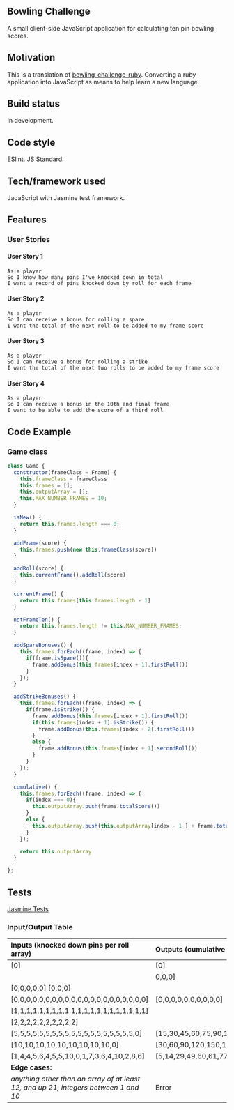 ## Bowling Challenge
A small client-side JavaScript application for calculating ten pin bowling scores.

## Motivation
This is a translation of [bowling-challenge-ruby](https://github.com/chriswhitehouse/bowling-challenge-ruby). Converting a ruby application into JavaScript as means to help learn a new language.

## Build status
In development.

## Code style
ESlint. JS Standard.


## Tech/framework used
JacaScript with Jasmine test framework.

## Features
### User Stories
#### User Story 1
```
As a player
So I know how many pins I've knocked down in total
I want a record of pins knocked down by roll for each frame
```
#### User Story 2
```
As a player
So I can receive a bonus for rolling a spare
I want the total of the next roll to be added to my frame score
```
#### User Story 3
```
As a player
So I can receive a bonus for rolling a strike
I want the total of the next two rolls to be added to my frame score
```
#### User Story 4
```
As a player
So I can receive a bonus in the 10th and final frame
I want to be able to add the score of a third roll
```
## Code Example
### Game class
``` js
class Game {
  constructor(frameClass = Frame) {
    this.frameClass = frameClass
    this.frames = [];
    this.outputArray = [];
    this.MAX_NUMBER_FRAMES = 10;
  }

  isNew() {
    return this.frames.length === 0;
  }

  addFrame(score) {
    this.frames.push(new this.frameClass(score))
  }

  addRoll(score) {
    this.currentFrame().addRoll(score)
  }

  currentFrame() {
    return this.frames[this.frames.length - 1]
  }

  notFrameTen() {
    return this.frames.length != this.MAX_NUMBER_FRAMES;
  }

  addSpareBonuses() {
    this.frames.forEach((frame, index) => {
      if(frame.isSpare()){
        frame.addBonus(this.frames[index + 1].firstRoll())
      }
    });
  }

  addStrikeBonuses() {
    this.frames.forEach((frame, index) => {
      if(frame.isStrike()) {
        frame.addBonus(this.frames[index + 1].firstRoll())
        if(this.frames[index + 1].isStrike()) {
          frame.addBonus(this.frames[index + 2].firstRoll())
        }
        else {
          frame.addBonus(this.frames[index + 1].secondRoll())
        }
      }
    });
  }

  cumulative() {
    this.frames.forEach((frame, index) => {
      if(index === 0){
        this.outputArray.push(frame.totalScore())
      }
      else {
        this.outputArray.push(this.outputArray[index - 1 ] + frame.totalScore())
      }
    });

    return this.outputArray
  }

};
```
## Tests
[Jasmine Tests](https://github.com/chriswhitehouse/bowling-challenge/blob/master/images/Screenshot%202021-01-17%20at%2019.32.50.png)

### Input/Output Table
| Inputs (knocked down pins per roll array)  | Outputs (cumulative frame score array)     |
| :------------- | :------------- |
| [0] | [0] |
| |0,0,0] | [0,0] |
| [0,0,0,0,0] [0,0,0] |
| [0,0,0,0,0,0,0,0,0,0,0,0,0,0,0,0,0,0,0,0,0] | [0,0,0,0,0,0,0,0,0,0] |
| [1,1,1,1,1,1,1,1,1,1,1,1,1,1,1,1,1,1,1,1,1] |
| [2,2,2,2,2,2,2,2,2,2] |
| [5,5,5,5,5,5,5,5,5,5,5,5,5,5,5,5,5,5,5,0] | [15,30,45,60,75,90,105,120,135,140] |
| [10,10,10,10,10,10,10,10,10,0] | [30,60,90,120,150,180,210,240,270,280]|
| [1,4,4,5,6,4,5,5,10,0,1,7,3,6,4,10,2,8,6] | [5,14,29,49,60,61,77,97,117,133] |
| **Edge cases:** | |
| *anything other than an array of at least 12, and up 21, integers between 1 and 10* | Error|
